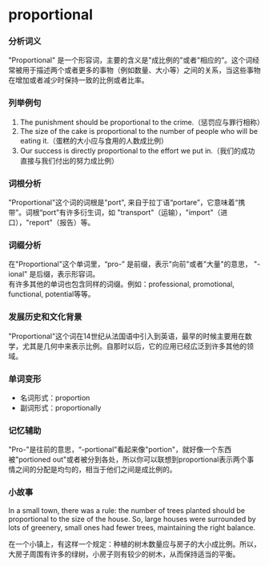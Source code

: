 # proportional

### 分析词义

  

"Proportional" 是一个形容词，主要的含义是"成比例的"或者"相应的”。这个词经常被用于描述两个或者更多的事物（例如数量、大小等）之间的关系，当这些事物在增加或者减少时保持一致的比例或者比率。

  

### 列举例句

  

1.  The punishment should be proportional to the crime.（惩罚应与罪行相称）
2.  The size of the cake is proportional to the number of people who will be eating it.（蛋糕的大小应与食用的人数成比例）
3.  Our success is directly proportional to the effort we put in.（我们的成功直接与我们付出的努力成比例）

  

### 词根分析

  

"Proportional"这个词的词根是"port", 来自于拉丁语“portare”，它意味着“携带”。词根“port”有许多衍生词，如 "transport"（运输），"import"（进口），"report"（报告）等。

  

### 词缀分析

  

在"Proportional"这个单词里，“pro-” 是前缀，表示"向前"或者"大量"的意思， "-ional" 是后缀，表示形容词。  
有许多其他的单词也包含同样的词缀。例如：professional, promotional, functional, potential等等。

  

### 发展历史和文化背景

  

"Proportional"这个词在14世纪从法国语中引入到英语，最早的时候主要用在数学，尤其是几何中来表示比例。自那时以后，它的应用已经広泛到许多其他的领域。

  

### 单词变形

  

*   名词形式：proportion
*   副词形式：proportionally

  

### 记忆辅助

  

"Pro-"是往前的意思，“-portional"看起来像"portion"，就好像一个东西被"portioned out"或者被分到各处，所以你可以联想到proportional表示两个事情之间的分配是均匀的，相当于他们之间是成比例的。

  

### 小故事

  

In a small town, there was a rule: the number of trees planted should be proportional to the size of the house. So, large houses were surrounded by lots of greenery, small ones had fewer trees, maintaining the right balance.

  

在一个小镇上，有这样一个规定：种植的树木数量应与房子的大小成比例。所以，大房子周围有许多的绿树，小房子则有较少的树木，从而保持适当的平衡。
